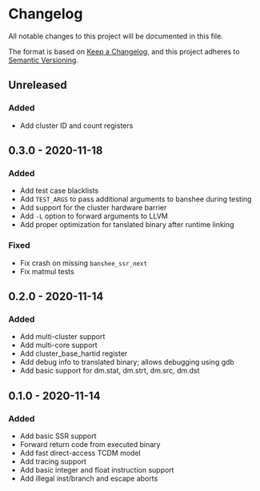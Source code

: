 # Changelog
All notable changes to this project will be documented in this file.

The format is based on [Keep a Changelog](https://keepachangelog.com/en/1.0.0/), and this project adheres to [Semantic Versioning](https://semver.org/spec/v2.0.0.html).

## Unreleased
### Added
- Add cluster ID and count registers

## 0.3.0 - 2020-11-18
### Added
- Add test case blacklists
- Add `TEST_ARGS` to pass additional arguments to banshee during testing
- Add support for the cluster hardware barrier
- Add `-L` option to forward arguments to LLVM
- Add proper optimization for tanslated binary after runtime linking

### Fixed
- Fix crash on missing `banshee_ssr_next`
- Fix matmul tests

## 0.2.0 - 2020-11-14
### Added
- Add multi-cluster support
- Add multi-core support
- Add cluster_base_hartid register
- Add debug info to translated binary; allows debugging using gdb
- Add basic support for dm.stat, dm.strt, dm.src, dm.dst

## 0.1.0 - 2020-11-14
### Added
- Add basic SSR support
- Forward return code from executed binary
- Add fast direct-access TCDM model
- Add tracing support
- Add basic integer and float instruction support
- Add illegal inst/branch and escape aborts
